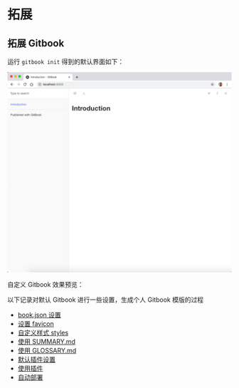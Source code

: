 # 拓展

## 拓展 Gitbook

运行 `gitbook init` 得到的默认界面如下：

![Snipaste_2019-09-15_20-44-23.png](https://raw.githubusercontent.com/stuarthua/PicGo/master/tmp/Snipaste_2019-09-15_20-44-23.png)

自定义 Gitbook 效果预览：



以下记录对默认 Gitbook 进行一些设置，生成个人 Gitbook 模版的过程

* [book.json 设置](book-json.md)
* [设置 favicon](setting-favicon.md)
* [自定义样式 styles](setting-styles.md)
* [使用 SUMMARY.md](setting-summary.md)
* [使用 GLOSSARY.md](setting-glossary.md)
* [默认插件设置](setting-default-plugin.md)
* [使用插件](some-plugin.md)
* [自动部署](publish.md)